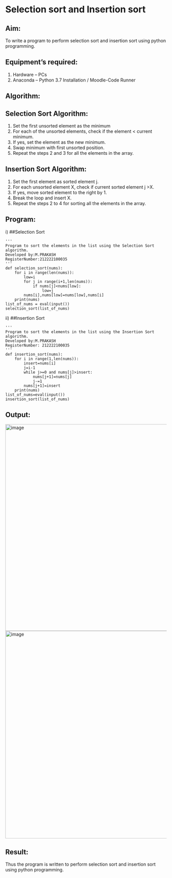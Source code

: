 # Selection sort and Insertion sort
## Aim:
To write a program to perform selection sort and insertion sort using python programming.
## Equipment’s required:
1.	Hardware – PCs
2.	Anaconda – Python 3.7 Installation / Moodle-Code Runner
## Algorithm:
## Selection Sort Algorithm:
1.	Set the first unsorted element as the minimum
2.	For each of the unsorted elements, check if the element < current minimum.
3.	If yes, set the element as the new minimum.
4.	Swap minimum with first unsorted position.
5.	Repeat the steps 2 and 3 for all the elements in the array.
## Insertion Sort Algorithm:
1.	Set the first element as sorted element j.
2.	For each unsorted element X, check if current sorted element j >X.
3.	If yes, move sorted element to the right by 1.
4.	Break the loop and insert X.
5.	Repeat the steps 2 to 4 for sorting all the elements in the array.
## Program:
i)	##Selection Sort
```
''' 
Program to sort the elements in the list using the Selection Sort algorithm.
Developed by:M.PRAKASH
RegisterNumber:212222100035 
'''
def selection_sort(nums):
    for i in range(len(nums)):
        low=i
        for j in range(i+1,len(nums)):
            if nums[j]<nums[low]:
                low=j
        nums[i],nums[low]=nums[low],nums[i]
    print(nums)
list_of_nums = eval(input())
selection_sort(list_of_nums)

```
ii)	##Insertion Sort
```
''' 
Program to sort the elements in the list using the Insertion Sort algorithm.
Developed by:M.PRAKASH
RegisterNumber: 212222100035
'''
def insertion_sort(nums):
    for i in range(1,len(nums)):
        insert=nums[i]
        j=i-1
        while j>=0 and nums[j]>insert:
            nums[j+1]=nums[j]
            j-=1
        nums[j+1]=insert
    print(nums)
list_of_nums=eval(input())
insertion_sort(list_of_nums)

```

## Output:

<img width="645" alt="image" src="https://github.com/Prakashmathi2004/Sorting-Algorithm/assets/118350045/d19248a6-947f-4716-be97-11c379992472">

<img width="648" alt="image" src="https://github.com/Prakashmathi2004/Sorting-Algorithm/assets/118350045/14959885-75ab-4dee-bf39-87938a1450b1">


## Result:
Thus the program is written to perform selection sort and insertion sort using python programming.

